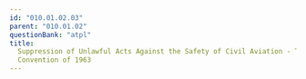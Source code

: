 ```yaml
---
id: "010.01.02.03"
parent: "010.01.02"
questionBank: "atpl"
title:
  Suppression of Unlawful Acts Against the Safety of Civil Aviation - The Tokyo
  Convention of 1963
---
```

